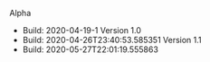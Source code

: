 Alpha
- Build: 2020-04-19-1
Version 1.0
- Build: 2020-04-26T23:40:53.585351
Version 1.1
- Build: 2020-05-27T22:01:19.555863